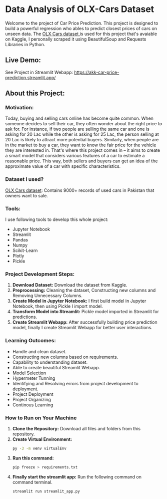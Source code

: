 # Data Analysis of OLX-Cars Dataset

Welcome to the project of Car Price Prediction. This project is designed to build a powerful regression who ables to predict closest prices of cars on unseen data. The [OLX Cars dataset](https://www.kaggle.com/datasets/abdullahkhanuet22/olx-cars-dataset),is used for this project that's avaiable on Kaggle, I personally scraped it using BeautifulSoup and Requests Libraries in Python. 

## Live Demo:

See Project in Streamlit Webapp: https://akk-car-price-prediction.streamlit.app/

## About this Project:

### Motivation:

Today, buying and selling cars online has become quite common. When someone decides to sell their car, they often wonder about the right price to ask for. For instance, if two people are selling the same car and one is asking for 20 Lac while the other is asking for 25 Lac, the person selling at 20 Lac is likely to attract more potential buyers. Similarly, when people are in the market to buy a car, they want to know the fair price for the vehicle they are interested in. That's where this project comes in – it aims to create a smart model that considers various features of a car to estimate a reasonable price. This way, both sellers and buyers can get an idea of the approximate value of a car with specific characteristics.

### Dataset I used?

[OLX Cars dataset](https://www.kaggle.com/datasets/abdullahkhanuet22/olx-cars-dataset): Contains 9000+ records of used cars in Pakistan that owners want to sale.

### Tools:

I use following tools to develop this whole project:

- Jupyter Notebook
- Streamlit
- Pandas
- Numpy
- Scikit-Learn
- Plotly
- Pickle

### Project Development Steps:

1. **Download Dataset:** Download the dataset from Kaggle.
2. **Preprocessing:** Cleaning the dataset, Constructing new columns and Removing Unnecessary Columns.
3. **Create Model in Jupyter Notebook:** I first build model in Jupyter Notebook, then using Pickle I import model.
4. **Transform Model into Streamlit:** Pickle model imported in Streamlit for predictions.
5. **Create Streamlit Webapp:** After successfully building price prediction model, finally I create Streamlit Webapp for better user interactions.

### Learning Outcomes:

- Handle and clean dataset.
- Constructing new columns based on requirements.
- Capability to understanding dataset.
- Able to create beautiful Streamlit Webapp.
- Model Selection
- Hypermeter Tunning
- Identifying and Resolving errors from project development to deployment.
- Project Deployment
- Project Organizing
- Continous Learning


### How to Run on Your Machine

1. **Clone the Repository:** Download all files and folders from this repository.
2. **Create Virtual Environment:**
   ```bash
   py -3 -m venv virtualEnv
3. **Run this command:**
   ```bash
   pip freeze > requirements.txt
4. **Finally start the streamlit app:** Run the following command on command terminal.
   ```bash
   streamlit run streamlit_app.py
